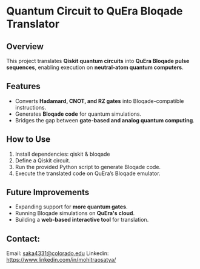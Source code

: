 # Quantum Circuit to QuEra Bloqade Translator

## Overview
This project translates **Qiskit quantum circuits** into **QuEra Bloqade pulse sequences**, enabling execution on **neutral-atom quantum computers**.

## Features
- Converts **Hadamard, CNOT, and RZ gates** into Bloqade-compatible instructions.
- Generates **Bloqade code** for quantum simulations.
- Bridges the gap between **gate-based and analog quantum computing**.

## How to Use
1. Install dependencies: qiskit & bloqade
2. Define a Qiskit circuit.
3. Run the provided Python script to generate Bloqade code.
4. Execute the translated code on QuEra’s Bloqade emulator.

## Future Improvements
- Expanding support for **more quantum gates**.
- Running Bloqade simulations on **QuEra's cloud**.
- Building a **web-based interactive tool** for translation.

## Contact:
Email: saka4331@colorado.edu
Linkedin: https://www.linkedin.com/in/mohitraosatya/
